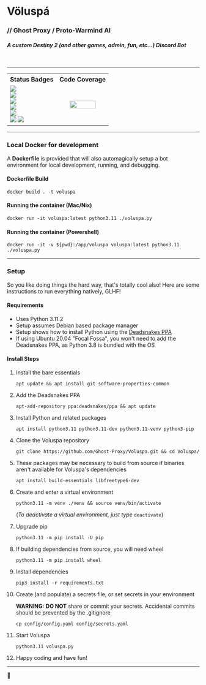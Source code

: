 # Völuspá</span>
### **// Ghost Proxy** / Proto-Warmind AI
#### _A custom Destiny 2 (and other games, admin, fun, etc...) Discord Bot_</td>

</br>

--- 

<table border="0">
    <tr>
        <th>Status Badges</th>
        <th>Code Coverage</th>
    </tr>
    <tr>
        <td>
            <a href='https://github.com/Ghost-Proxy/Voluspa/actions/workflows/docker-image.yml'><img src='https://github.com/Ghost-Proxy/Voluspa/actions/workflows/docker-image.yml/badge.svg?branch=develop' /></a><br/>
            <a href='https://github.com/Ghost-Proxy/Voluspa/actions/workflows/pylint.yml'><img src='https://github.com/Ghost-Proxy/Voluspa/actions/workflows/pylint.yml/badge.svg' /></a><br/>
            <a href='https://github.com/Ghost-Proxy/Voluspa/actions/workflows/codecov.yml'><img src='https://github.com/Ghost-Proxy/Voluspa/actions/workflows/codecov.yml/badge.svg' /></a><br/>
            <a href='https://github.com/Ghost-Proxy/Voluspa/actions/workflows/dependency-review.yml'><img src='https://github.com/Ghost-Proxy/Voluspa/actions/workflows/dependency-review.yml/badge.svg' /></a><br/>
            <a href='https://github.com/Ghost-Proxy/Voluspa/actions/workflows/python-app.yml'><img src='https://github.com/Ghost-Proxy/Voluspa/actions/workflows/python-app.yml/badge.svg' /></a><br/>
            <a href='https://github.com/Ghost-Proxy/Voluspa/actions/workflows/devskim.yml'><img src='https://github.com/Ghost-Proxy/Voluspa/actions/workflows/devskim.yml/badge.svg' /></a>
            <a href='https://github.com/Ghost-Proxy/Voluspa/actions/workflows/super-linter.yml'><img src='https://github.com/Ghost-Proxy/Voluspa/actions/workflows/super-linter.yml/badge.svg' /></a>
        </td>
        <td align="center" valign="center">
<a href='https://app.codecov.io/gh/Ghost-Proxy/Voluspa'><img src='https://codecov.io/gh/Ghost-Proxy/Voluspa/branch/develop/graphs/icicle.svg?token=8ZKTJIKKNB' width='75%'/></a></td>
    </tr>
</table>

---

### Local Docker for development

A **Dockerfile** is provided that will also automagically setup a bot environment for local development, running, and debugging.

#### Dockerfile Build

```
docker build . -t voluspa
```

#### Running the container (Mac/Nix)

```
docker run -it voluspa:latest python3.11 ./voluspa.py
```

#### Running the container (Powershell)

```
docker run -it -v ${pwd}:/app/voluspa voluspa:latest python3.11 ./voluspa.py
```

---

### Setup

So you like doing things the hard way, that's totally cool also! Here are some instructions to run everything natively, GLHF!

#### Requirements

-   Uses Python 3.11.2
-   Setup assumes Debian based package manager
-   Setup shows how to install Python using the [Deadsnakes PPA](https://launchpad.net/~deadsnakes/+archive/ubuntu/ppa)
-   If using Ubuntu 20.04 "Focal Fossa", you won't need to add the Deadsnakes PPA, as Python 3.8 is bundled with the OS

#### Install Steps

1. Install the bare essentials

    `apt update && apt install git software-properties-common`

2. Add the Deadsnakes PPA

    `apt-add-repository ppa:deadsnakes/ppa && apt update`

3. Install Python and related packages

    `apt install python3.11 python3.11-dev python3.11-venv python3-pip`

4. Clone the Voluspa repository

    `git clone https://github.com/Ghost-Proxy/Voluspa.git && cd Voluspa/`

5. These packages may be necessary to build from source if binaries aren't available for Voluspa's dependencies

    `apt install build-essentials libfreetype6-dev`

6. Create and enter a virtual environment

    `python3.11 -m venv ./venv && source venv/bin/activate`

    (_To deactivate a virtual environment, just type_ `deactivate`)

7. Upgrade pip

    `python3.11 -m pip install -U pip`

8. If building dependencies from source, you will need wheel

    `python3.11 -m pip install wheel`

9. Install dependencies

    `pip3 install -r requirements.txt`

10. Create (and populate) a secrets file, or set secrets in your environment

    **WARNING:** **DO NOT** share or commit your secrets. Accidental commits should be prevented by the .gitignore

    `cp config/config.yaml config/secrets.yaml`

11. Start Voluspa

    `python3.11 voluspa.py`

12. Happy coding and have fun!

---

💜
